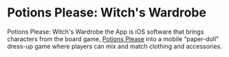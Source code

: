 # Potions Please: Witch's Wardrobe

Potions Please: Witch's Wardrobe the App is iOS software that brings characters from the board game, [Potions Please](https://www.ledesignandgames.com/) into a mobile “paper-doll” dress-up game where players can mix and match clothing and accessories.
